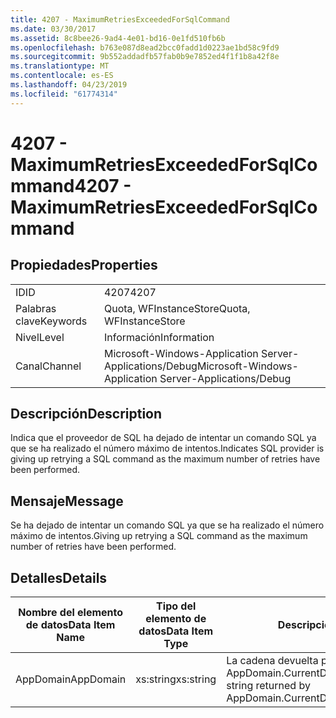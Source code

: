 ```yaml
---
title: 4207 - MaximumRetriesExceededForSqlCommand
ms.date: 03/30/2017
ms.assetid: 8c8bee26-9ad4-4e01-bd16-0e1fd510fb6b
ms.openlocfilehash: b763e087d8ead2bcc0fadd1d0223ae1bd58c9fd9
ms.sourcegitcommit: 9b552addadfb57fab0b9e7852ed4f1f1b8a42f8e
ms.translationtype: MT
ms.contentlocale: es-ES
ms.lasthandoff: 04/23/2019
ms.locfileid: "61774314"
---
```

# <a name="4207---maximumretriesexceededforsqlcommand"></a><span data-ttu-id="0cf8b-102">4207 - MaximumRetriesExceededForSqlCommand</span><span class="sxs-lookup"><span data-stu-id="0cf8b-102">4207 - MaximumRetriesExceededForSqlCommand</span></span>
## <a name="properties"></a><span data-ttu-id="0cf8b-103">Propiedades</span><span class="sxs-lookup"><span data-stu-id="0cf8b-103">Properties</span></span>  
  
|||  
|-|-|  
|<span data-ttu-id="0cf8b-104">ID</span><span class="sxs-lookup"><span data-stu-id="0cf8b-104">ID</span></span>|<span data-ttu-id="0cf8b-105">4207</span><span class="sxs-lookup"><span data-stu-id="0cf8b-105">4207</span></span>|  
|<span data-ttu-id="0cf8b-106">Palabras clave</span><span class="sxs-lookup"><span data-stu-id="0cf8b-106">Keywords</span></span>|<span data-ttu-id="0cf8b-107">Quota, WFInstanceStore</span><span class="sxs-lookup"><span data-stu-id="0cf8b-107">Quota, WFInstanceStore</span></span>|  
|<span data-ttu-id="0cf8b-108">Nivel</span><span class="sxs-lookup"><span data-stu-id="0cf8b-108">Level</span></span>|<span data-ttu-id="0cf8b-109">Información</span><span class="sxs-lookup"><span data-stu-id="0cf8b-109">Information</span></span>|  
|<span data-ttu-id="0cf8b-110">Canal</span><span class="sxs-lookup"><span data-stu-id="0cf8b-110">Channel</span></span>|<span data-ttu-id="0cf8b-111">Microsoft-Windows-Application Server-Applications/Debug</span><span class="sxs-lookup"><span data-stu-id="0cf8b-111">Microsoft-Windows-Application Server-Applications/Debug</span></span>|  
  
## <a name="description"></a><span data-ttu-id="0cf8b-112">Descripción</span><span class="sxs-lookup"><span data-stu-id="0cf8b-112">Description</span></span>  
 <span data-ttu-id="0cf8b-113">Indica que el proveedor de SQL ha dejado de intentar un comando SQL ya que se ha realizado el número máximo de intentos.</span><span class="sxs-lookup"><span data-stu-id="0cf8b-113">Indicates SQL provider is giving up retrying a SQL command as the maximum number of retries have been performed.</span></span>  
  
## <a name="message"></a><span data-ttu-id="0cf8b-114">Mensaje</span><span class="sxs-lookup"><span data-stu-id="0cf8b-114">Message</span></span>  
 <span data-ttu-id="0cf8b-115">Se ha dejado de intentar un comando SQL ya que se ha realizado el número máximo de intentos.</span><span class="sxs-lookup"><span data-stu-id="0cf8b-115">Giving up retrying a SQL command as the maximum number of retries have been performed.</span></span>  
  
## <a name="details"></a><span data-ttu-id="0cf8b-116">Detalles</span><span class="sxs-lookup"><span data-stu-id="0cf8b-116">Details</span></span>  
  
|<span data-ttu-id="0cf8b-117">Nombre del elemento de datos</span><span class="sxs-lookup"><span data-stu-id="0cf8b-117">Data Item Name</span></span>|<span data-ttu-id="0cf8b-118">Tipo del elemento de datos</span><span class="sxs-lookup"><span data-stu-id="0cf8b-118">Data Item Type</span></span>|<span data-ttu-id="0cf8b-119">Descripción</span><span class="sxs-lookup"><span data-stu-id="0cf8b-119">Description</span></span>|  
|--------------------|--------------------|-----------------|  
|<span data-ttu-id="0cf8b-120">AppDomain</span><span class="sxs-lookup"><span data-stu-id="0cf8b-120">AppDomain</span></span>|<span data-ttu-id="0cf8b-121">xs:string</span><span class="sxs-lookup"><span data-stu-id="0cf8b-121">xs:string</span></span>|<span data-ttu-id="0cf8b-122">La cadena devuelta por AppDomain.CurrentDomain.FriendlyName.</span><span class="sxs-lookup"><span data-stu-id="0cf8b-122">The string returned by AppDomain.CurrentDomain.FriendlyName.</span></span>|
